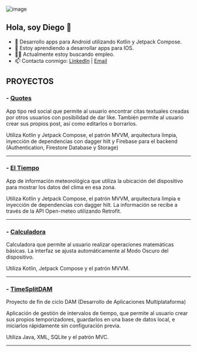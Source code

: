 ![image](https://user-images.githubusercontent.com/69866476/235891420-9f2a3b8f-faf0-4366-8540-3b10815f228d.png)


## Hola, soy Diego 👋

- 📲 Desarrollo apps para Android utilizando Kotlin y Jetpack Compose.
- 📖 Estoy aprendiendo a desarrollar apps para IOS.
- 👨‍💻 Actualmente estoy buscando empleo.
- 📫 Contacta conmigo: [LinkedIn](https://www.linkedin.com/in/diego-rodriguez-barcala-6b7b92245/) | [Email](mailto:diegorodriguezbarcala@gmail.com)


## PROYECTOS
### - [Quotes](https://github.com/DiegoRodriguez3D/Quotes#readme)
  <p>App tipo red social que permite al usuario encontrar citas textuales creadas por otros usuarios con posibilidad de dar like. También permite al usuario crear sus propios post, así como editarlos o borrarlos. </p>
  
  <p>Utiliza Kotlin y Jetpack Compose, el patrón MVVM, arquitectura limpia, inyección de dependencias con dagger hilt y Firebase para el backend (Authentication, Firestore Database y Storage)</p>
  
<hr class="rounded">

### - [El Tiempo](https://github.com/DiegoRodriguez3D/AppTiempo#readme)
  <p>App de información meteorológica que utiliza la ubicación del dispositivo para mostrar los datos del clima en esa zona.</p>
  
  <p>Utiliza Kotlin y Jetpack Compose, el patrón MVVM, arquitectura limpia e inyección de dependencias con dagger hilt. La información se recibe a través de la API Open-meteo utilizando Retrofit.</p>
  
<hr class="rounded">
  
### - [Calculadora](https://github.com/DiegoRodriguez3D/Calculadora#readme)
  <p>Calculadora que permite al usuario realizar operaciones matemáticas básicas. La interfaz se ajusta automáticamente al Modo Oscuro del dispositivo.</p>
  <p>Utiliza Kotlin, Jetpack Compose y el patrón MVVM.</p>
  
  <hr class="rounded">
  
### - [TimeSplitDAM](https://github.com/DiegoRodriguez3D/TimeSplitDAM#readme)
  <p>Proyecto de fin de ciclo DAM (Desarrollo de Aplicaciones Multiplataforma)</p>
  <p>Aplicación de gestión de intervalos de tiempo, que permite al usuario crear sus propios temporizadores, guardarlos en una base de datos local, e iniciarlos rápidamente sin configuración previa.</p>
  <p>Utiliza Java, XML, SQLite y el patrón MVC.</p>
  
  <hr class="rounded">
  

 
